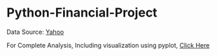 # Python-Financial-Project
Data Source: [Yahoo](https://finance.yahoo.com/)

For Complete Analysis, Including visualization using pyplot, [Click Here](https://nbviewer.org/gist/ardbramantyo/508f8c853a3d7aedb65d6559465a950b)
